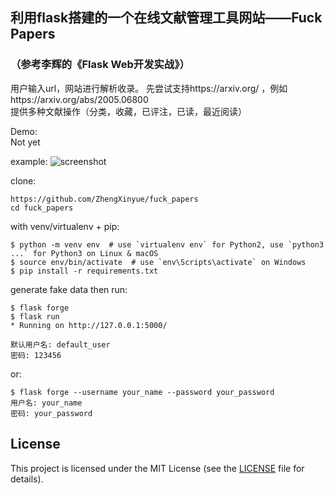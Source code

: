 ## 利用flask搭建的一个在线文献管理工具网站——Fuck Papers
### （参考李辉的《Flask Web开发实战》）
用户输入url，网站进行解析收录。
先尝试支持https://arxiv.org/ ，例如https://arxiv.org/abs/2005.06800     
提供多种文献操作（分类，收藏，已评注，已读，最近阅读）     
    
Demo:   
Not yet     

example:
![screenshot](https://github.com/ZhengXinyue/fuck_papers/blob/master/example.png) 

clone:
```
https://github.com/ZhengXinyue/fuck_papers
cd fuck_papers
```

with venv/virtualenv + pip:
```
$ python -m venv env  # use `virtualenv env` for Python2, use `python3 ...` for Python3 on Linux & macOS
$ source env/bin/activate  # use `env\Scripts\activate` on Windows
$ pip install -r requirements.txt
```

generate fake data then run:
```
$ flask forge
$ flask run
* Running on http://127.0.0.1:5000/

默认用户名: default_user        
密码: 123456
```

or:
```
$ flask forge --username your_name --password your_password
用户名: your_name
密码: your_password
```

## License
This project is licensed under the MIT License (see the
[LICENSE](LICENSE) file for details).
